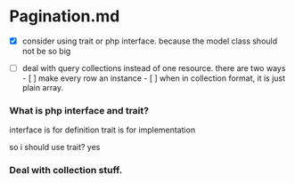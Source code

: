 # Pagination.md

- [x] consider using trait or php interface. 
      because the model class should not be so big
      
- [ ] deal with query collections instead of one resource.
      there are two ways
      - [ ] make every row an instance
      - [ ] when in collection format, it is just plain array.
      
### What is php interface and trait?

interface is for definition 
trait is for implementation

so i should use trait? yes

### Deal with collection stuff.

